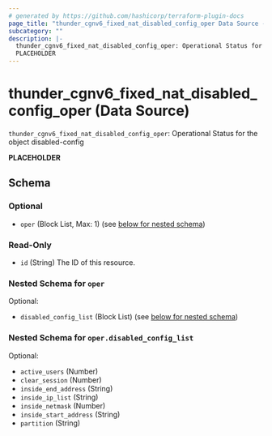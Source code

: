 ```yaml
---
# generated by https://github.com/hashicorp/terraform-plugin-docs
page_title: "thunder_cgnv6_fixed_nat_disabled_config_oper Data Source - terraform-provider-thunder"
subcategory: ""
description: |-
  thunder_cgnv6_fixed_nat_disabled_config_oper: Operational Status for the object disabled-config
  PLACEHOLDER
---
```


# thunder_cgnv6_fixed_nat_disabled_config_oper (Data Source)

`thunder_cgnv6_fixed_nat_disabled_config_oper`: Operational Status for the object disabled-config

__PLACEHOLDER__



<!-- schema generated by tfplugindocs -->
## Schema

### Optional

- `oper` (Block List, Max: 1) (see [below for nested schema](#nestedblock--oper))

### Read-Only

- `id` (String) The ID of this resource.

<a id="nestedblock--oper"></a>
### Nested Schema for `oper`

Optional:

- `disabled_config_list` (Block List) (see [below for nested schema](#nestedblock--oper--disabled_config_list))

<a id="nestedblock--oper--disabled_config_list"></a>
### Nested Schema for `oper.disabled_config_list`

Optional:

- `active_users` (Number)
- `clear_session` (Number)
- `inside_end_address` (String)
- `inside_ip_list` (String)
- `inside_netmask` (Number)
- `inside_start_address` (String)
- `partition` (String)


